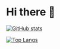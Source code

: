 # Hi there 👋

[![GitHub stats](https://github-readme-stats.vercel.app/api?username=franciscoBSalgueiro&count_private=true&show_icons=true&theme=tokyonight&hide=stars,issues)](https://youtu.be/TXluFmG_PCY)
  
[![Top Langs](https://github-readme-stats-francisco.vercel.app/api/top-langs/?username=franciscoBSalgueiro&theme=tokyonight&layout=compact&langs_count=8&hide=astro,cmake,ren'py,c%2B%2B,javascript)](https://youtu.be/TXluFmG_PCY)
